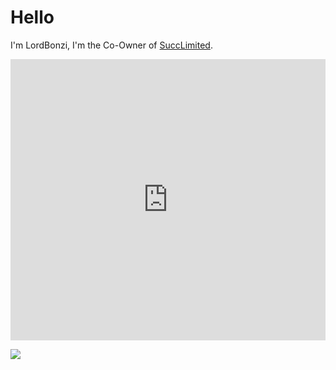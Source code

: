# Hello

I'm LordBonzi, I'm the Co-Owner of [SuccLimited](https://www.google.com).

<iframe width="100%" height="450" scrolling="no" frameborder="no" src="https://w.soundcloud.com/player/?url=https%3A//api.soundcloud.com/playlists/329224944&amp;color=%23009688&amp;auto_play=false&amp;hide_related=false&amp;show_comments=true&amp;show_user=true&amp;show_reposts=false&amp;show_teaser=true"></iframe>

![](http://www.wtfpl.net/wp-content/uploads/2012/12/wtfpl-strip.jpg)
